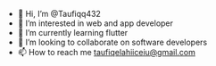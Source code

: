 - 👋 Hi, I’m @Taufiqq432
- 👀 I’m interested in web and app developer 
- 🌱 I’m currently learning flutter 
- 💞️ I’m looking to collaborate on software developers
- 📫 How to reach me taufiqelahiiceiu@gmail.com

<!---
Taufiqq432/Taufiqq432 is a ✨ special ✨ repository because its `README.md` (this file) appears on your GitHub profile.
You can click the Preview link to take a look at your changes.
--->
